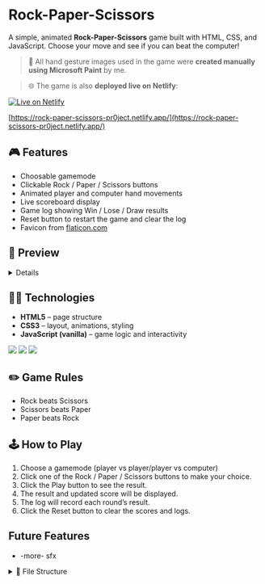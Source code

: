 # Rock-Paper-Scissors

A simple, animated **Rock-Paper-Scissors** game built with HTML, CSS, and JavaScript. Choose your move and see if you can beat the computer!

> 🎨 All hand gesture images used in the game were **created manually using Microsoft Paint** by me.

> 🌐 The game is also **deployed live on Netlify**:  

[![Live on Netlify](https://img.shields.io/badge/Live_on-Netlify-brightgreen?style=for-the-badge&logo=netlify&logoColor=white)](https://rock-paper-scissors-pr0ject.netlify.app/)

[https://rock-paper-scissors-pr0ject.netlify.app/](https://rock-paper-scissors-pr0ject.netlify.app/)

## 🎮 Features

- Choosable gamemode
- Clickable Rock / Paper / Scissors buttons
- Animated player and computer hand movements
- Live scoreboard display
- Game log showing Win / Lose / Draw results
- Reset button to restart the game and clear the log
- Favicon from [flaticon.com](https://www.flaticon.com/free-icon/rock_6587391?term=rock+paper+scissors&page=1&position=33&origin=tag&related_id=6587391)

## 📸 Preview

<details>
  <summary>Details</summary>
  
  <img width="1531" height="831" alt="image" src="https://github.com/user-attachments/assets/125ff45c-2e96-4345-8c16-48dd7d6246ab" />
</details>

## 🧑‍💻 Technologies

- **HTML5** – page structure
- **CSS3** – layout, animations, styling
- **JavaScript (vanilla)** – game logic and interactivity

<p>
  <img src="https://img.shields.io/badge/-HTML5-E34F26?style=for-the-badge&logo=html5&logoColor=ffffff" />
  <img src="https://img.shields.io/badge/-CSS3-1572B6?style=for-the-badge&logo=css3&logoColor=ffffff" />
  <img src="https://img.shields.io/badge/-JavaScript-F7DF1E?style=for-the-badge&logo=javascript&logoColor=000" />
</p>

## ✏️ Game Rules

- Rock beats Scissors
- Scissors beats Paper
- Paper beats Rock

## 🕹️ How to Play

1. Choose a gamemode (player vs player/player vs computer)
2. Click one of the Rock / Paper / Scissors buttons to make your choice.
3. Click the Play button to see the result.
4. The result and updated score will be displayed.
5. The log will record each round’s result.
6. Click the Reset button to clear the scores and logs.

## Future Features

- -more- sfx

<details> 
  <summary>📂 File Structure</summary>
  
```bash
.
└── Rock-Paper-Scissors/
    ├── index.html
    ├── sfx/
    │   ├── click.mp3
    │   ├── bg-music.mp3
    │   └── menu-bg-music.mp3
    ├── js/
    │   ├── audioscr.js  
    │   ├── compscr.js  
    │   ├── fadeoverlayscr.js  
    │   ├── indexscr.js  
    │   └── multiscr.js  
    ├── html/
    │   ├── comp.html
    │   └── multi.html
    ├── css/
    │   ├── compscr.css  
    │   ├── fadeoverlayscr.css
    │   ├── indexscr.css
    │   └── multiscr.css 
    └── img/
        ├── cursor/
        │   ├── pixel.cur
        │   └── pixel_link.cur
        ├── icons/
        │   ├── check.png
        │   ├── exit.png
        │   ├── favicon.png
        │   ├── muteBtn.png
        │   └── speakerBtn.png
        ├── playervsx/
        │   ├── pvsc.png
        │   ├── pvsp.png
        │   └── no-bg-2/
        │       ├── pvsc-no-bg-2.png
        │       └── pvsp-no-bg-2.png
        ├── rock/
        │   ├── rock.png
        │   ├── rock-left.png
        │   ├── rock-right.png
        │   ├── no-bg/
        │   │   ├── rock-no-bg.png
        │   │   ├── rock-left-no-bg.png
        │   │   └── rock-right-no-bg.png
        │   └── no-bg-2/
        │       ├── rock-no-bg-2.png
        │       ├── rock-left-no-bg-2.png
        │       └── rock-right-no-bg-2.png
        ├── paper/
        │   ├── paper.png
        │   ├── paper-left.png
        │   ├── paper-right.png
        │   ├── no-bg/
        │   │   ├── paper-no-bg.png
        │   │   ├── paper-left-no-bg.png
        │   │   └── paper-right-no-bg.png
        │   └── no-bg-2/
        │       ├── paper-no-bg-2.png
        │       ├── paper-left-no-bg-2.png
        │       └── paper-right-no-bg-2.png
        └── scissors/
            ├── scissors.png
            ├── scissors-left.png
            ├── scissors-right.png
            ├── no-bg/
            │   ├── scissors-no-bg.png
            │   ├── scissors-left-no-bg.png
            │   └── scissors-right-no-bg.png
            └── no-bg-2/
                ├── scissors-no-bg-2.png
                ├── scissors-left-no-bg-2.png
                └── scissors-right-no-bg-2.png
  ```
</details>
